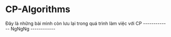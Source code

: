 # CP-Algorithms
Đây là những bài mình còn lưu lại trong quá trình làm việc với CP ------------- NgNgNg ------------
